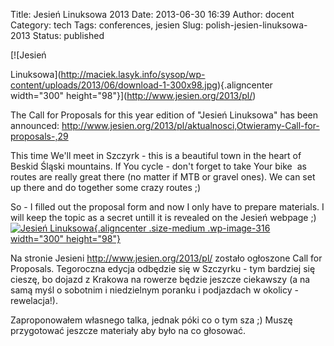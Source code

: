 Title: Jesień Linuksowa 2013
Date: 2013-06-30 16:39
Author: docent
Category: tech
Tags: conferences, jesien
Slug: polish-jesien-linuksowa-2013
Status: published

<!--:en-->[![Jesień
Linuksowa](http://maciek.lasyk.info/sysop/wp-content/uploads/2013/06/download-1-300x98.jpg){.aligncenter
width="300" height="98"}](http://www.jesien.org/2013/pl/)

The Call for Proposals for this year edition of "Jesień Linuksowa" has
been
announced: <http://www.jesien.org/2013/pl/aktualnosci,Otwieramy-Call-for-proposals-,29>

This time We'll meet in Szczyrk - this is a beautiful town in the heart
of Beskid Śląski mountains. If You cycle - don't forget to take Your
bike  as routes are really great there (no matter if MTB or gravel
ones). We can set up there and do together some crazy routes ;)

So - I filled out the proposal form and now I only have to prepare
materials. I will keep the topic as a secret untill it is revealed on
the Jesień webpage ;)<!--:--><!--:pl-->[![Jesień
Linuksowa](http://maciek.lasyk.info/sysop/wp-content/uploads/2013/06/download-1-300x98.jpg){.aligncenter
.size-medium .wp-image-316 width="300"
height="98"}](http://www.jesien.org/2013/pl/)

Na stronie Jesieni http://www.jesien.org/2013/pl/ zostało ogłoszone Call
for Proposals. Tegoroczna edycja odbędzie się w Szczyrku - tym bardziej
się cieszę, bo dojazd z Krakowa na rowerze będzie jeszcze ciekawszy (a
na samą myśl o sobotnim i niedzielnym poranku i podjazdach w okolicy -
rewelacja!).

Zaproponowałem własnego talka, jednak póki co o tym sza ;) Muszę
przygotować jeszcze materiały aby było na co głosować.<!--:-->
